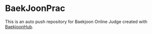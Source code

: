 # BaekJoonPrac
This is an auto push repository for Baekjoon Online Judge created with [BaekjoonHub](https://github.com/BaekjoonHub/BaekjoonHub).
